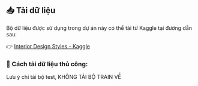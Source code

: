 ## 📥 Tải dữ liệu

Bộ dữ liệu được sử dụng trong dự án này có thể tải từ Kaggle tại đường dẫn sau:

👉 [Interior Design Styles - Kaggle](https://www.kaggle.com/datasets/stepanyarullin/interior-design-styles)

### 🔽 Cách tải dữ liệu thủ công:
Lưu ý chỉ tải bộ test, KHÔNG TẢI BỘ TRAIN VỀ

